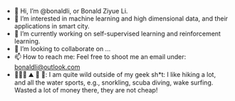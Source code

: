 - 👋 Hi, I’m @bonaldli, or Bonald Ziyue Li.
- 👀 I’m interested in machine learning and high dimensional data, and their applications in smart city.
- 🌱 I’m currently working on self-supervised learning and reinforcement learning.
- 💞️ I’m looking to collaborate on ...
- 📫 How to reach me: Feel free to shoot me an email under: bonaldli@outlook.com
- 🏄🏻‍♂️ ⛰ 🎹 📖: I am quite wild outside of my geek sh\*t: I like hiking a lot, and all the water sports, e.g., snorkling, scuba diving, wake surfing. Wasted a lot of money there, they are not cheap!

<!---
bonaldli/bonaldli is a ✨ special ✨ repository because its `README.md` (this file) appears on your GitHub profile.
You can click the Preview link to take a look at your changes.
--->
